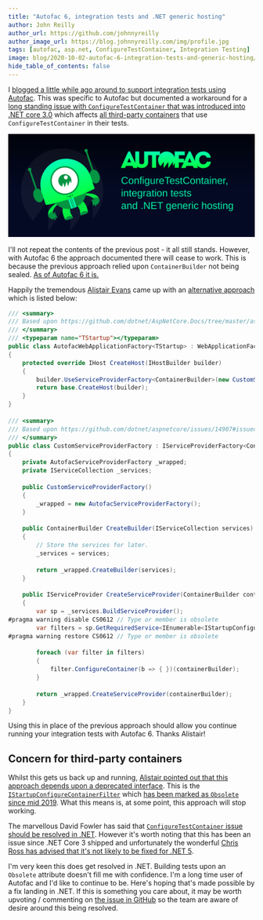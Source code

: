```yaml
---
title: "Autofac 6, integration tests and .NET generic hosting"
author: John Reilly
author_url: https://github.com/johnnyreilly
author_image_url: https://blog.johnnyreilly.com/img/profile.jpg
tags: [autofac, asp.net, ConfigureTestContainer, Integration Testing]
image: blog/2020-10-02-autofac-6-integration-tests-and-generic-hosting/autofac-integration-tests.png
hide_table_of_contents: false
---
```

I [blogged a little while ago around to support integration tests using Autofac](./2020-05-21-autofac-webapplicationfactory-integration-tests.md). This was specific to Autofac but documented a workaround for a [long standing issue with `ConfigureTestContainer` that was introduced into .NET core 3.0](https://github.com/dotnet/aspnetcore/issues/14907) which affects [all third-party containers](https://docs.microsoft.com/en-us/aspnet/core/fundamentals/dependency-injection?view=aspnetcore-3.1#default-service-container-replacement) that use `ConfigureTestContainer` in their tests.

![A title image for the blog featuring the Autofac logo](../static/blog/2020-10-02-autofac-6-integration-tests-and-generic-hosting/autofac-integration-tests.png)

I'll not repeat the contents of the previous post - it all still stands. However, with Autofac 6 the approach documented there will cease to work. This is because the previous approach relied upon `ContainerBuilder` not being sealed. [As of Autofac 6 it is.](https://github.com/autofac/Autofac/issues/1120)

Happily the tremendous [Alistair Evans](https://twitter.com/evocationist) came up with an [alternative approach](https://github.com/autofac/Autofac/issues/1207#issuecomment-701961371) which is listed below:

```cs
/// <summary>
/// Based upon https://github.com/dotnet/AspNetCore.Docs/tree/master/aspnetcore/test/integration-tests/samples/3.x/IntegrationTestsSample
/// </summary>
/// <typeparam name="TStartup"></typeparam>
public class AutofacWebApplicationFactory<TStartup> : WebApplicationFactory<TStartup> where TStartup : class
{
    protected override IHost CreateHost(IHostBuilder builder)
    {
        builder.UseServiceProviderFactory<ContainerBuilder>(new CustomServiceProviderFactory());
        return base.CreateHost(builder);
    }
}

/// <summary>
/// Based upon https://github.com/dotnet/aspnetcore/issues/14907#issuecomment-620750841 - only necessary because of an issue in ASP.NET Core
/// </summary>
public class CustomServiceProviderFactory : IServiceProviderFactory<ContainerBuilder>
{
    private AutofacServiceProviderFactory _wrapped;
    private IServiceCollection _services;

    public CustomServiceProviderFactory()
    {
        _wrapped = new AutofacServiceProviderFactory();
    }

    public ContainerBuilder CreateBuilder(IServiceCollection services)
    {
        // Store the services for later.
        _services = services;

        return _wrapped.CreateBuilder(services);
    }

    public IServiceProvider CreateServiceProvider(ContainerBuilder containerBuilder)
    {
        var sp = _services.BuildServiceProvider();
#pragma warning disable CS0612 // Type or member is obsolete
        var filters = sp.GetRequiredService<IEnumerable<IStartupConfigureContainerFilter<ContainerBuilder>>>();
#pragma warning restore CS0612 // Type or member is obsolete

        foreach (var filter in filters)
        {
            filter.ConfigureContainer(b => { })(containerBuilder);
        }

        return _wrapped.CreateServiceProvider(containerBuilder);
    }        
}
```

Using this in place of the previous approach should allow you continue running your integration tests with Autofac 6. Thanks Alistair!

## Concern for third-party containers

Whilst this gets us back up and running, [Alistair pointed out that this approach depends upon a deprecated interface](https://github.com/autofac/Autofac/issues/1207#issuecomment-702250044). This is the [`IStartupConfigureContainerFilter`](https://docs.microsoft.com/en-us/dotnet/api/microsoft.aspnetcore.hosting.istartupconfigurecontainerfilter-1.configurecontainer?view=aspnetcore-3.1) which [has been marked as `Obsolete` since mid 2019](https://github.com/dotnet/aspnetcore/pull/11505). What this means is, at some point, this approach will stop working.

The marvellous David Fowler has said that [`ConfigureTestContainer` issue should be resolved in .NET](https://github.com/autofac/Autofac/issues/1207#issuecomment-702361608). However it's worth noting that this has been an issue since .NET Core 3 shipped and unfortunately the wonderful [Chris Ross has advised that it's not likely to be fixed for .NET 5](https://github.com/dotnet/aspnetcore/issues/14907#issuecomment-702287717).

I'm very keen this does get resolved in .NET. Building tests upon an `Obsolete` attribute doesn't fill me with confidence. I'm a long time user of Autofac and I'd like to continue to be. Here's hoping that's made possible by a fix landing in .NET. If this is something you care about, it may be worth upvoting / commenting on [the issue in GitHub](https://github.com/dotnet/aspnetcore/issues/14907) so the team are aware of desire around this being resolved.